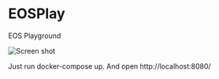 # EOSPlay
EOS Playground

![Screen shot](https://raw.githubusercontent.com/kulapio/EOSPlay/master/screen_shot/screen.png "Screen shot")

Just run docker-compose up.
And open http://localhost:8080/
